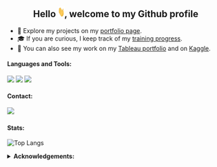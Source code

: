 <h2 align='center'>Hello <img src="https://raw.githubusercontent.com/ABSphreak/ABSphreak/master/gifs/Hi.gif" height="25px" width="15px">, welcome to my Github profile</h2>
 
- 🥝 Explore my projects on my [portfolio page](https://123kiwi.github.io/portfolio/).
- 🎓 If you are curious, I keep track of my [training progress](https://github.com/123kiwi/Certifications).
- 🤖 You can also see my work on my [Tableau portfolio](https://public.tableau.com/app/profile/matthew.selwyn/vizzes) and on [Kaggle](https://www.kaggle.com/matthewselwyn).

#### Languages and Tools:

![](https://img.shields.io/badge/Python-3776AB?style=for-the-badge&logo=python&logoColor=white)
![](https://img.shields.io/badge/MySQL-CC2927?style=for-the-badge&logo=mysql&logoColor=white)
![](https://img.shields.io/badge/power_bi-F2C811?style=for-the-badge&logo=powerbi&logoColor=black)

#### Contact:

[![](https://img.shields.io/badge/LinkedIn-36a9ae?style=for-the-badge&logo=linkedin&logoColor=white)](https://www.linkedin.com/in/matthewselwyn/)

#### Stats:

![Top Langs](https://github-readme-stats.vercel.app/api/top-langs/?username=123kiwi&layout=donut-vertical)


<details close>
 <summary> <b>Acknowledgements:</b> </summary>
  
  - [Skills badges](https://shields.io/)
  - [ReadMe-Stats](https://github-readme-stats.vercel.app)
  
</details>

<!---
123kiwi/123kiwi is a ✨ special ✨ repository because its `README.md` (this file) appears on your GitHub profile.
You can click the Preview link to take a look at your changes.
--->

